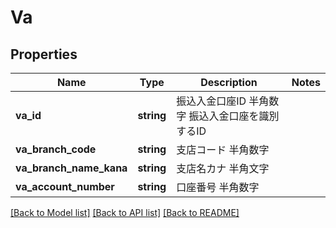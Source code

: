 # Va

## Properties
Name | Type | Description | Notes
------------ | ------------- | ------------- | -------------
**va_id** | **string** | 振込入金口座ID 半角数字 振込入金口座を識別するID | 
**va_branch_code** | **string** | 支店コード 半角数字 | 
**va_branch_name_kana** | **string** | 支店名カナ 半角文字 | 
**va_account_number** | **string** | 口座番号 半角数字 | 

[[Back to Model list]](../README.md#documentation-for-models) [[Back to API list]](../README.md#documentation-for-api-endpoints) [[Back to README]](../README.md)


